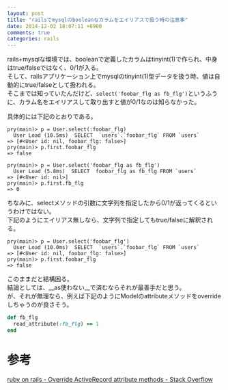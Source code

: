 ```yaml
---
layout: post
title: "railsでmysqlのbooleanなカラムをエイリアスで扱う時の注意事"
date: 2014-12-02 18:07:11 +0900
comments: true
categories: rails
---
```

rails+mysqlな環境では、booleanで定義したカラムはtinyint(1)で作られ、中身はtrue/falseではなく、0/1が入る。  
そして、railsアプリケーション上でmysqlのtinyint(1)型データを扱う時、値は自動的にtrue/falseとして扱われる。  
そこまでは知っていたんだけど、`select('foobar_flg as fb_flg')`というふうに、カラム名をエイリアスして取り出すと値が0/1なのは知らなかった。  

具体的には下記のとおりである。  

    pry(main)> p = User.select(:foobar_flg)
      User Load (10.5ms)  SELECT  `users`.`foobar_flg` FROM `users`
    => [#<User id: nil, foobar_flg: false>]
    pry(main)> p.first.foobar_flg
    => false

    pry(main)> p = User.select('foobar_flg as fb_flg')
      User Load (5.8ms)  SELECT  foobar_flg as fb_flg FROM `users`
    => [#<User id: nil>]
    pry(main)> p.first.fb_flg
    => 0

ちなみに、selectメソッドの引数に文字列を指定したから0/1が返ってくるというわけではない。  
下記のようにエイリアス無しなら、文字列で指定してもtrue/falseに解釈される。  

    pry(main)> p = User.select('foobar_flg')
      User Load (10.0ms)  SELECT  `users`.`foobar_flg` FROM `users`
    => [#<User id: nil, foobar_flg: false>]
    pry(main)> p.first.foobar_flg
    => false

このままだと結構困る。  
結論としては、__as使わない__で済むならそれが最善手だと思う。  
が、それが無理なら、例えば下記のようにModelのattributeメソッドをoverrideしちゃうのが良さそう。  

```ruby
def fb_flg
  read_attribute(:fb_flg) == 1
end
```

# 参考
[ruby on rails - Override ActiveRecord attribute methods - Stack Overflow](http://stackoverflow.com/questions/373731/override-activerecord-attribute-methods)  
